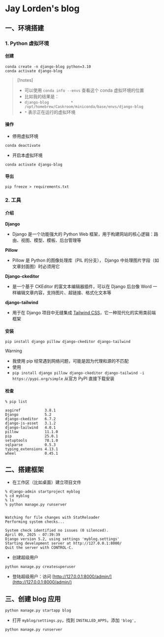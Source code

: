 # Jay Lorden's blog


## 一、环境搭建
### 1. Python 虚拟环境
#### **创建**
```shell
conda create -n django-blog python=3.10
conda activate django-blog
```

> [!notes]
> - 可以使用 `conda info --envs` 查看这个 conda 虚拟环境的位置
> - 比如我的结果是：
>  - `django-blog          * /opt/homebrew/Caskroom/miniconda/base/envs/django-blog`
>  - `*` 表示正在运行的虚拟环境


#### 操作
- 停用虚拟环境
```shell
conda deactivate
```

- 开启本虚拟环境
```shell
conda activate django-blog
```

#### 导出
```shell
pip freeze > requirements.txt
```

### 2. 工具
#### 介绍

**Django**
- Django 是一个功能强大的 Python Web 框架，用于构建网站的核心逻辑：路由、视图、模型、模板、后台管理等

**Pillow**
- Pillow 是 Python 的图像处理库（PIL 的分支）， Django 中处理图片字段（如文章封面图）时必须用它

**Django-ckeditor**
- 是一个基于 CKEditor 的富文本编辑器插件，可以在 Django 后台像 Word 一样编辑文章内容，支持图片、超链接、格式化文本等

**django-tailwind**
- 用于在 Django 项目中无缝集成 [Tailwind CSS](https://tailwindcss.com/)，它一种现代化的实用类前端框架


#### 安装
```shell
pip install django pillow django-ckeditor django-tailwind
```

>[!warning]
>- 我使用 pip 经常遇到网络问题，可能是因为代理和源的不匹配
>- 使用 
>- `pip install django pillow django-ckeditor django-tailwind -i https://pypi.org/simple` 从官方 PyPI 直接下载安装

#### 检查
```shell
% pip list

asgiref           3.8.1
Django            5.2
django-ckeditor   6.7.2
django-js-asset   3.1.2
django-tailwind   4.0.1
pillow            11.1.0
pip               25.0.1
setuptools        78.1.0
sqlparse          0.5.3
typing_extensions 4.13.1
wheel             0.45.1
```



## 二、搭建框架
- 在工作区（比如桌面）建立项目文件
```shell
% django-admin startproject myblog
% cd myblog
% ls
% python manage.py runserver


Watching for file changes with StatReloader
Performing system checks...

System check identified no issues (0 silenced).
April 09, 2025 - 07:39:39
Django version 5.2, using settings 'myblog.settings'
Starting development server at http://127.0.0.1:8000/
Quit the server with CONTROL-C.
```


- 创建超级用户
```shell
python manage.py createsuperuser
```

- 登陆超级用户：访问 [http://127.0.0.1:8000/admin/](http://127.0.0.1:8000/admin/)




## 三、创建 blog 应用
```shell
python manage.py startapp blog
```

- 打开 `myblog/settings.py`，找到 `INSTALLED_APPS`，添加 `'blog',`

```shell
python manage.py runserver
```


